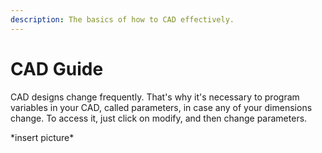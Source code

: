```yaml
---
description: The basics of how to CAD effectively.
---
```


# CAD Guide

CAD designs change frequently. That's why it's necessary to program variables in your CAD, called parameters, in case any of your dimensions change. To access it, just click on modify, and then change parameters. 

\*insert picture\*




